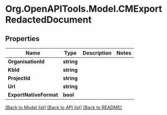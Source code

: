 # Org.OpenAPITools.Model.CMExportRedactedDocument

## Properties

Name | Type | Description | Notes
------------ | ------------- | ------------- | -------------
**OrganisationId** | **string** |  | 
**KbId** | **string** |  | 
**ProjectId** | **string** |  | 
**Url** | **string** |  | 
**ExportNativeFormat** | **bool** |  | 

[[Back to Model list]](../README.md#documentation-for-models) [[Back to API list]](../README.md#documentation-for-api-endpoints) [[Back to README]](../README.md)

